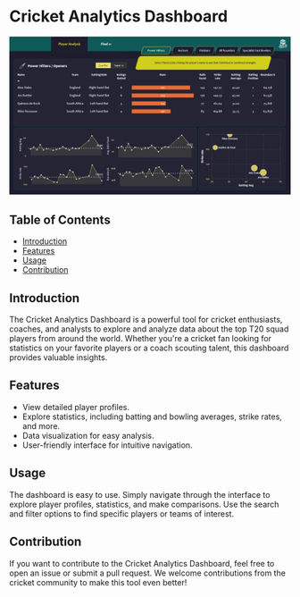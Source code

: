 # Cricket Analytics Dashboard

<img src = "Dashboard.png">

## Table of Contents

- [Introduction](#introduction)
- [Features](#features)
- [Usage](#usage)
- [Contribution](#Contribution)

## Introduction

The Cricket Analytics Dashboard is a powerful tool for cricket enthusiasts, coaches, and analysts to explore and analyze data about the top T20 squad players from around the world. Whether you're a cricket fan looking for statistics on your favorite players or a coach scouting talent, this dashboard provides valuable insights.

## Features

- View detailed player profiles.
- Explore statistics, including batting and bowling averages, strike rates, and more.
- Data visualization for easy analysis.
- User-friendly interface for intuitive navigation.
 
## Usage

The dashboard is easy to use. Simply navigate through the interface to explore player profiles, statistics, and make comparisons. Use the search and filter options to find specific players or teams of interest.

## Contribution

If you want to contribute to the Cricket Analytics Dashboard, feel free to open an issue or submit a pull request. We welcome contributions from the cricket community to make this tool even better!

